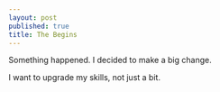 ```yaml
---
layout: post
published: true
title: The Begins
---
```


Something happened. I decided to make a big change.

I want to upgrade my skills, not just a bit.
